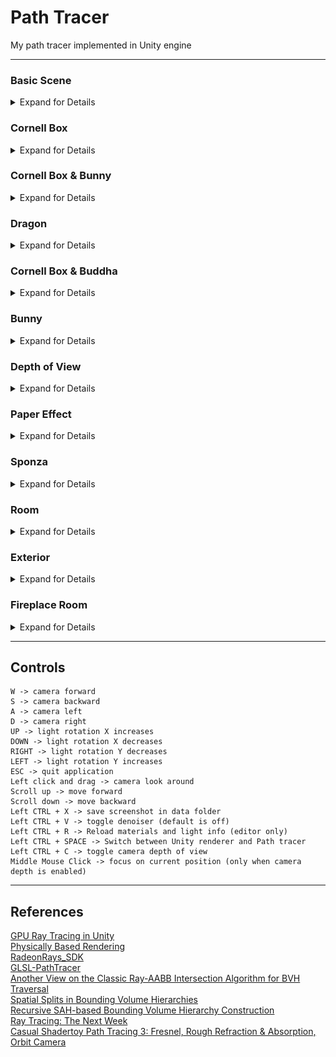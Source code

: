 # Path Tracer

My path tracer implemented in Unity engine

------

### Basic Scene

<details>
<summary>Expand for Details</summary>

Built based on the [tutorial](http://blog.three-eyed-games.com/2018/05/03/gpu-ray-tracing-in-unity-part-1/). Only contains a ground and multiple spheres with skybox.  
Compiled executables available [here](https://github.com/teamclouday/PathTracer/releases/tag/tutorial)

<img src="Images/basic.png" width="600" alt="basic">
</details>

### Cornell Box

<details>
<summary>Expand for Details</summary>

Compiled executables available [here](https://github.com/teamclouday/PathTracer/releases/tag/cornellbox)

Improved hemisphere sampling adapted from [lwjgl3-demos](https://github.com/LWJGL/lwjgl3-demos/blob/main/res/org/lwjgl/demo/opengl/raytracing/randomCommon.glsl).  
A better random value generator.  
Support unity material `_EMISSION`, `_EmissionColor`, `_Metallic`, `_Glossiness` values.  

<img src="Images/cornellbox.png" width="600" alt="cornellbox">
</details>

### Cornell Box & Bunny

<details>
<summary>Expand for Details</summary>

Compiled executables available [here](https://github.com/teamclouday/PathTracer/releases/tag/cornellboxbunny)

Added basic BVH (bounding volume hierarchy).  
Scene Info:
```
BVH tree nodes count = 290135
Total vertices = 100277
Total indices = 435474
Total normals = 100277
Total materials = 10
```
RTX2060S has about 18fps at default view position in unity editor mode  
Looking forward to further optimize it.

<img src="Images/cornellboxbunny.png" width="600" alt="cornellboxbunny">
</details>

### Dragon

<details>
<summary>Expand for Details</summary>

Compiled executables available [here](https://github.com/teamclouday/PathTracer/releases/tag/dragon)

Added reflection & refraction workflow for transparent materials.  
In my implementation, if a material (standard shader) render mode is not opaque, it will go through this workflow. In this case, smoothness is translated to index of refraction (`ior`):
```
k => k * 2.0 + 1.0
```
Scene Info:
```
BVH tree nodes count = 1735017
Total vertices = 439077
Total indices = 2614194
Total normals = 439077
Total materials = 3
```
Loading time is very slow. Need to optimize BVH tree construction.

<img src="Images/dragon.png" width="600" alt="dragon">
</details>

### Cornell Box & Buddha

<details>
<summary>Expand for Details</summary>

Compiled executables available [here](https://github.com/teamclouday/PathTracer/releases/tag/cornellboxbuddha)

Added [openimagedenoise](https://github.com/OpenImageDenoise/oidn), so that when the scene cannot converge, the output image is smooth.  
Press Left CTRL + V to toggle denoiser, default is off.

Scene Info:
```
BVH tree nodes count = 2164457
Total vertices = 550046
Total indices = 3265248
Total normals = 550046
Total materials = 10
```
Expect a long loading time.

Without denoiser (412 samples):  
<img src="Images/cornellboxbuddha_S412.png" width="400" alt="cornellboxbuddha_S412">

With denoiser (195 samples):  
<img src="Images/cornellboxbuddha_S195.png" width="400" alt="cornellboxbuddha_S195">

_Side Note_:  
After multiple testing in this environment setup,
it seems that with a colored skybox (not dark in this case),
the scene converges much faster.
With a dark environment and only one small emissive light object,
the scene converges very slow.
The reason behind it, in my opinion,
is because during random sampling,
the ray hits a dark non-emissive object much more frequently than
hitting an emissive object.
Therefore, the samples contain many dark pixels because the ray is not
lucky enough to reach a light source.
A denoiser is required to improve the visual in this case.
</details>

### Bunny

<details>
<summary>Expand for Details</summary>

Compiled executables available [here](https://github.com/teamclouday/PathTracer/releases/tag/bunny)

No new features added.
Fixed an important bug that occurs during cosine weighted hemisphere sampling.
Switched to another random value generator that is more convenient.
Finally, improve the transparent workload for better visual effects. (Not refering to any paper so not physically accurate)

Denoised view:  
<img src="Images/bunny.png" width="600" alt="bunny">

_Side Note_:  
As you may have noticed in previous "Cornell Box & Buddha" demo images, the head light in the scene casts light in biased directions.
This is caused by a bug in sampling function, which is partially fixed in this new scene.
Can refer to [here](https://stackoverflow.com/questions/69510208/path-tracing-cosine-hemisphere-sampling-and-emissive-objects) for details.
The reason I say it's partially fixed is because though the area light looks fine when it is large, it is still not perfect when it is a small light.
In fact, no matter of its geometric shape, it will tend to scatter a cross shape distribution of light on the ground.
</details>

### Depth of View

<details>
<summary>Expand for Details</summary>

No executable available, because it is meant to be tested in Unity editor.

Updated camera model, with focal length and aperture.

Denoised view:  
<img src="Images/bunny_camera.png" width="600" alt="bunny_camera">
</details>

### Paper Effect

<details>
<summary>Expand for Details</summary>

This is done by playing with `rng_initialize`:  
```hlsl
float2 center = float2(id.xy);
rng_initialize(dot(center, camera.offset), _FrameCount);
```
where `camera.offset` is just another vector of independent random values.

The result looks as if it is drawn on a paper, and it is cool without any denoising:  
<img src="Images/paperbunny.png" width="600" alt="paperbunny">
</details>

### Sponza

<details>
<summary>Expand for Details</summary>

Compiled executables available [here](https://github.com/teamclouday/PathTracer/releases/tag/sponza)

Added SAH to improve BVH reference efficiency.  
Added support for albedo texture maps. Textures are first combined to a `Texture2DArray` object and then bound to compute shaders. Each texture is resized to the max size of all textures.

Scene Info:
```
TLAS nodes = 395
BLAS nodes = 501469
Total vertices = 192254
Total indices = 786873
Total normals = 192254
Total materials = 396
Total textures = 24
```
Expect a low fps (about 3-5).

Denoised views:  
<img src="Images/sponza_lion.png" width="600" alt="sponza_lion">  
<img src="Images/sponza_down.png" width="600" alt="sponza_down">
</details>

### Room

<details>
<summary>Expand for Details</summary>

Compiled executables available [here](https://github.com/teamclouday/PathTracer/releases/tag/room)

Support emission maps and metallic maps.  
Support cutoff render mode (skip geometry if alpha < 1.0).  
Added bvh build for TLAS (but not used in this scene, see side note).  
Added sRGB color space conversion for texture maps.  
Change camera fov and add keyboard combination for material reloading.  
Support directional light in the scene (regarded as sun light), and tweak the lighting for transparent materials.

Scene Info:
```
TLAS nodes = 25
TLAS raw nodes = 45
BLAS nodes = 1225193
Total vertices = 469711
Total indices = 4042797
Total normals = 469711
Total materials = 46
Total albedo textures = 2
Total emissive textures = 0
Total metallic textures = 0
```
Expect a low fps.

Denoised view:  
<img src="Images/room.png" width="600" alt="room"> 

_Side Note_:  
My previous implementation regards TLAS nodes as an array. For each ray, it loops the full array, tests intersections with bounding volumes and enters BLAS nodes if hit. In scenes such as Sponza, number of TLAS nodes can be large. Therefore, I created another BVH for TLAS nodes, and the ray first recurse in the TLAS tree to find a hit and then enter the corresponding BLAS node. However, based on my experiments, this modification makes rendering even slower. The reason is probably because each node in TLAS tree may have overlapping bounding areas for left and right children. This potentially increases the amount of intersection tests in intermediate nodes that are not leaves. (which affects BLAS tree as well) I think the next improvement is to find a space partition strategy for geometries that reduces overlapping areas to minimum.
</details>

### Exterior

<details>
<summary>Expand for Details</summary>

Compiled executables available [here](https://github.com/teamclouday/PathTracer/releases/tag/exterior)

Support normal maps and roughness maps (for Autodesk interactive shader materials).  
Possible to adjust directional light rotation at runtime.  
Now able to toggle between Unity renderer and Path tracer. It is recommended to move camera and adjust light direction in Unity renderer mode and then switch back to Path tracer.

Scene Info:
```
TLAS nodes = 2973
TLAS raw nodes = 1615
BLAS nodes = 4821155
Total vertices = 2921248
Total indices = 8500071
Total normals = 2921248
Total tangents = 2921248
Total materials = 1616
Total albedo textures = 106
Total emissive textures = 6
Total metallic textures = 0
Total normal textures = 86
Total roughness textures = 0
```
Expect a low fps and the longest loading time.
Do not launch with a large window size, or DirectX may crash.

Denoised views:  
<img src="Images/exterior_v1.png" width="500" alt="exterior_v1">  
<img src="Images/exterior_v2.png" width="500" alt="exterior_v2">  
<img src="Images/exterior_v3.png" width="500" alt="exterior_v3">  
<img src="Images/exterior_v4.png" width="500" alt="exterior_v4">  
</details>

### Fireplace Room

<details>
<summary>Expand for Details</summary>

Compiled executables available [here](https://github.com/teamclouday/PathTracer/releases/tag/fireplaceroom)

Modified rendering equations based on Disney BSDF and refering to online resources.  
Added support for multiple point lights, with customized illumination formulas.  
Now able to toggle camera depth of view, and allow camera focus by middle mouse click.  
Fixed crucial bug in denoiser, and added another optional realtime denoiser with spatial filter shader.  

Scene Info:
```
TLAS nodes = 43
TLAS raw nodes = 24
BLAS nodes = 261608
Total vertices = 190085
Total indices = 429135
Total normals = 190085
Total tangents = 190085
Total materials = 25
Total albedo textures = 4
Total emissive textures = 0
Total metallic textures = 0
Total normal textures = 0
Total roughness textures = 0
```

Denoised views:  
<img src="Images/fireplace1.png" width="500" alt="fireplace1">  
<img src="Images/fireplace2.png" width="500" alt="fireplace2">  
</details>

------

## Controls

```
W -> camera forward
S -> camera backward
A -> camera left
D -> camera right
UP -> light rotation X increases
DOWN -> light rotation X decreases
RIGHT -> light rotation Y decreases
LEFT -> light rotation Y increases
ESC -> quit application
Left click and drag -> camera look around
Scroll up -> move forward
Scroll down -> move backward
Left CTRL + X -> save screenshot in data folder
Left CTRL + V -> toggle denoiser (default is off)
Left CTRL + R -> Reload materials and light info (editor only)
Left CTRL + SPACE -> Switch between Unity renderer and Path tracer
Left CTRL + C -> toggle camera depth of view
Middle Mouse Click -> focus on current position (only when camera depth is enabled)
```

------

## References

[GPU Ray Tracing in Unity](http://blog.three-eyed-games.com/2018/05/03/gpu-ray-tracing-in-unity-part-1/)  
[Physically Based Rendering](https://www.pbr-book.org/3ed-2018/contents)  
[RadeonRays_SDK](https://github.com/GPUOpen-LibrariesAndSDKs/RadeonRays_SDK)  
[GLSL-PathTracer](https://github.com/knightcrawler25/GLSL-PathTracer)  
[Another View on the Classic Ray-AABB Intersection Algorithm for BVH Traversal](https://medium.com/@bromanz/another-view-on-the-classic-ray-aabb-intersection-algorithm-for-bvh-traversal-41125138b525)  
[Spatial Splits in Bounding Volume Hierarchies](https://www.nvidia.in/docs/IO/77714/sbvh.pdf)  
[Recursive SAH-based Bounding Volume Hierarchy Construction](https://www.gcc.tu-darmstadt.de/media/gcc/papers/rsah_gi2016.pdf)  
[Ray Tracing: The Next Week](https://raytracing.github.io/books/RayTracingTheNextWeek.html)  
[Casual Shadertoy Path Tracing 3: Fresnel, Rough Refraction & Absorption, Orbit Camera](https://blog.demofox.org/2020/06/14/casual-shadertoy-path-tracing-3-fresnel-rough-refraction-absorption-orbit-camera/)  